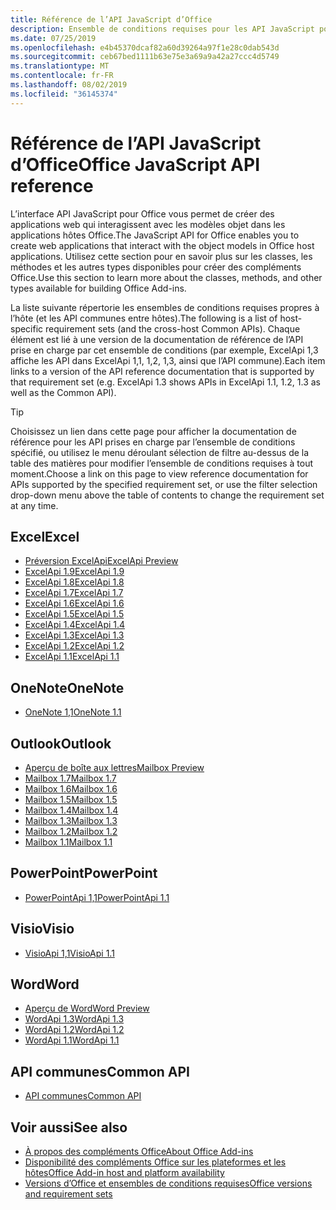 ```yaml
---
title: Référence de l’API JavaScript d’Office
description: Ensemble de conditions requises pour les API JavaScript pour Office par hôte
ms.date: 07/25/2019
ms.openlocfilehash: e4b45370dcaf82a60d39264a97f1e28c0dab543d
ms.sourcegitcommit: ceb67bed1111b63e75e3a69a9a42a27ccc4d5749
ms.translationtype: MT
ms.contentlocale: fr-FR
ms.lasthandoff: 08/02/2019
ms.locfileid: "36145374"
---
```

# <a name="office-javascript-api-reference"></a><span data-ttu-id="87bf0-103">Référence de l’API JavaScript d’Office</span><span class="sxs-lookup"><span data-stu-id="87bf0-103">Office JavaScript API reference</span></span>

<span data-ttu-id="87bf0-104">L’interface API JavaScript pour Office vous permet de créer des applications web qui interagissent avec les modèles objet dans les applications hôtes Office.</span><span class="sxs-lookup"><span data-stu-id="87bf0-104">The JavaScript API for Office enables you to create web applications that interact with the object models in Office host applications.</span></span> <span data-ttu-id="87bf0-105">Utilisez cette section pour en savoir plus sur les classes, les méthodes et les autres types disponibles pour créer des compléments Office.</span><span class="sxs-lookup"><span data-stu-id="87bf0-105">Use this section to learn more about the classes, methods, and other types available for building Office Add-ins.</span></span>

<span data-ttu-id="87bf0-106">La liste suivante répertorie les ensembles de conditions requises propres à l’hôte (et les API communes entre hôtes).</span><span class="sxs-lookup"><span data-stu-id="87bf0-106">The following is a list of host-specific requirement sets (and the cross-host Common APIs).</span></span> <span data-ttu-id="87bf0-107">Chaque élément est lié à une version de la documentation de référence de l’API prise en charge par cet ensemble de conditions (par exemple, ExcelApi 1,3 affiche les API dans ExcelApi 1,1, 1,2, 1,3, ainsi que l’API commune).</span><span class="sxs-lookup"><span data-stu-id="87bf0-107">Each item links to a version of the API reference documentation that is supported by that requirement set (e.g. ExcelApi 1.3 shows APIs in ExcelApi 1.1, 1.2, 1.3 as well as the Common API).</span></span>

> [!TIP]
> <span data-ttu-id="87bf0-108">Choisissez un lien dans cette page pour afficher la documentation de référence pour les API prises en charge par l’ensemble de conditions spécifié, ou utilisez le menu déroulant sélection de filtre au-dessus de la table des matières pour modifier l’ensemble de conditions requises à tout moment.</span><span class="sxs-lookup"><span data-stu-id="87bf0-108">Choose a link on this page to view reference documentation for APIs supported by the specified requirement set, or use the filter selection drop-down menu above the table of contents to change the requirement set at any time.</span></span>

## <a name="excel"></a><span data-ttu-id="87bf0-109">Excel</span><span class="sxs-lookup"><span data-stu-id="87bf0-109">Excel</span></span>

- [<span data-ttu-id="87bf0-110">Préversion ExcelApi</span><span class="sxs-lookup"><span data-stu-id="87bf0-110">ExcelApi Preview</span></span>](/javascript/api/excel?view=excel-js-preview)
- [<span data-ttu-id="87bf0-111">ExcelApi 1.9</span><span class="sxs-lookup"><span data-stu-id="87bf0-111">ExcelApi 1.9</span></span>](/javascript/api/excel?view=excel-js-1.9)
- [<span data-ttu-id="87bf0-112">ExcelApi 1.8</span><span class="sxs-lookup"><span data-stu-id="87bf0-112">ExcelApi 1.8</span></span>](/javascript/api/excel?view=excel-js-1.8)
- [<span data-ttu-id="87bf0-113">ExcelApi 1.7</span><span class="sxs-lookup"><span data-stu-id="87bf0-113">ExcelApi 1.7</span></span>](/javascript/api/excel?view=excel-js-1.7)
- [<span data-ttu-id="87bf0-114">ExcelApi 1.6</span><span class="sxs-lookup"><span data-stu-id="87bf0-114">ExcelApi 1.6</span></span>](/javascript/api/excel?view=excel-js-1.6)
- [<span data-ttu-id="87bf0-115">ExcelApi 1.5</span><span class="sxs-lookup"><span data-stu-id="87bf0-115">ExcelApi 1.5</span></span>](/javascript/api/excel?view=excel-js-1.5)
- [<span data-ttu-id="87bf0-116">ExcelApi 1.4</span><span class="sxs-lookup"><span data-stu-id="87bf0-116">ExcelApi 1.4</span></span>](/javascript/api/excel?view=excel-js-1.4)
- [<span data-ttu-id="87bf0-117">ExcelApi 1.3</span><span class="sxs-lookup"><span data-stu-id="87bf0-117">ExcelApi 1.3</span></span>](/javascript/api/excel?view=excel-js-1.3)
- [<span data-ttu-id="87bf0-118">ExcelApi 1.2</span><span class="sxs-lookup"><span data-stu-id="87bf0-118">ExcelApi 1.2</span></span>](/javascript/api/excel?view=excel-js-1.2)
- [<span data-ttu-id="87bf0-119">ExcelApi 1.1</span><span class="sxs-lookup"><span data-stu-id="87bf0-119">ExcelApi 1.1</span></span>](/javascript/api/excel?view=excel-js-1.1)

## <a name="onenote"></a><span data-ttu-id="87bf0-120">OneNote</span><span class="sxs-lookup"><span data-stu-id="87bf0-120">OneNote</span></span>

- [<span data-ttu-id="87bf0-121">OneNote 1,1</span><span class="sxs-lookup"><span data-stu-id="87bf0-121">OneNote 1.1</span></span>](/javascript/api/onenote?view=onenote-js-1.1)

## <a name="outlook"></a><span data-ttu-id="87bf0-122">Outlook</span><span class="sxs-lookup"><span data-stu-id="87bf0-122">Outlook</span></span>

- [<span data-ttu-id="87bf0-123">Aperçu de boîte aux lettres</span><span class="sxs-lookup"><span data-stu-id="87bf0-123">Mailbox Preview</span></span>](/javascript/api/outlook?view=outlook-js-preview)
- [<span data-ttu-id="87bf0-124">Mailbox 1.7</span><span class="sxs-lookup"><span data-stu-id="87bf0-124">Mailbox 1.7</span></span>](/javascript/api/outlook?view=outlook-js-1.7)
- [<span data-ttu-id="87bf0-125">Mailbox 1.6</span><span class="sxs-lookup"><span data-stu-id="87bf0-125">Mailbox 1.6</span></span>](/javascript/api/outlook?view=outlook-js-1.6)
- [<span data-ttu-id="87bf0-126">Mailbox 1.5</span><span class="sxs-lookup"><span data-stu-id="87bf0-126">Mailbox 1.5</span></span>](/javascript/api/outlook?view=outlook-js-1.5)
- [<span data-ttu-id="87bf0-127">Mailbox 1.4</span><span class="sxs-lookup"><span data-stu-id="87bf0-127">Mailbox 1.4</span></span>](/javascript/api/outlook?view=outlook-js-1.4)
- [<span data-ttu-id="87bf0-128">Mailbox 1.3</span><span class="sxs-lookup"><span data-stu-id="87bf0-128">Mailbox 1.3</span></span>](/javascript/api/outlook?view=outlook-js-1.3)
- [<span data-ttu-id="87bf0-129">Mailbox 1.2</span><span class="sxs-lookup"><span data-stu-id="87bf0-129">Mailbox 1.2</span></span>](/javascript/api/outlook?view=outlook-js-1.2)
- [<span data-ttu-id="87bf0-130">Mailbox 1.1</span><span class="sxs-lookup"><span data-stu-id="87bf0-130">Mailbox 1.1</span></span>](/javascript/api/outlook?view=outlook-js-1.1)

## <a name="powerpoint"></a><span data-ttu-id="87bf0-131">PowerPoint</span><span class="sxs-lookup"><span data-stu-id="87bf0-131">PowerPoint</span></span>

- [<span data-ttu-id="87bf0-132">PowerPointApi 1,1</span><span class="sxs-lookup"><span data-stu-id="87bf0-132">PowerPointApi 1.1</span></span>](/javascript/api/powerpoint?view=powerpoint-js-1.1)

## <a name="visio"></a><span data-ttu-id="87bf0-133">Visio</span><span class="sxs-lookup"><span data-stu-id="87bf0-133">Visio</span></span>

- [<span data-ttu-id="87bf0-134">VisioApi 1,1</span><span class="sxs-lookup"><span data-stu-id="87bf0-134">VisioApi 1.1</span></span>](/javascript/api/visio?view=visio-js-1.1)

## <a name="word"></a><span data-ttu-id="87bf0-135">Word</span><span class="sxs-lookup"><span data-stu-id="87bf0-135">Word</span></span>

- [<span data-ttu-id="87bf0-136">Aperçu de Word</span><span class="sxs-lookup"><span data-stu-id="87bf0-136">Word Preview</span></span>](/javascript/api/word?view=word-js-preview)
- [<span data-ttu-id="87bf0-137">WordApi 1.3</span><span class="sxs-lookup"><span data-stu-id="87bf0-137">WordApi 1.3</span></span>](/javascript/api/word?view=word-js-1.3)
- [<span data-ttu-id="87bf0-138">WordApi 1.2</span><span class="sxs-lookup"><span data-stu-id="87bf0-138">WordApi 1.2</span></span>](/javascript/api/word?view=word-js-1.2)
- [<span data-ttu-id="87bf0-139">WordApi 1.1</span><span class="sxs-lookup"><span data-stu-id="87bf0-139">WordApi 1.1</span></span>](/javascript/api/word?view=word-js-1.1)

## <a name="common-api"></a><span data-ttu-id="87bf0-140">API communes</span><span class="sxs-lookup"><span data-stu-id="87bf0-140">Common API</span></span>

- [<span data-ttu-id="87bf0-141">API communes</span><span class="sxs-lookup"><span data-stu-id="87bf0-141">Common API</span></span>](/javascript/api/office?view=common-js)

## <a name="see-also"></a><span data-ttu-id="87bf0-142">Voir aussi</span><span class="sxs-lookup"><span data-stu-id="87bf0-142">See also</span></span>

- [<span data-ttu-id="87bf0-143">À propos des compléments Office</span><span class="sxs-lookup"><span data-stu-id="87bf0-143">About Office Add-ins</span></span>](/office/dev/add-ins/overview)
- [<span data-ttu-id="87bf0-144">Disponibilité des compléments Office sur les plateformes et les hôtes</span><span class="sxs-lookup"><span data-stu-id="87bf0-144">Office Add-in host and platform availability</span></span>](/office/dev/add-ins/overview/office-add-in-availability)
- [<span data-ttu-id="87bf0-145">Versions d’Office et ensembles de conditions requises</span><span class="sxs-lookup"><span data-stu-id="87bf0-145">Office versions and requirement sets</span></span>](/office/dev/add-ins/develop/office-versions-and-requirement-sets)
